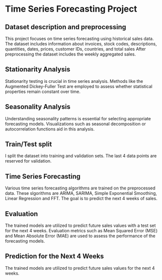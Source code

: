 # Time Series Forecasting Project

## Dataset description and preprocessing

This project focuses on time series forecasting using historical sales data. The dataset includes information about invoices, stock codes, descriptions, quantities, dates, prices, customer IDs, countries, and total sales After preprocessing the dataset includes the weekly aggregated sales.

## Stationarity Analysis

Stationarity testing is crucial in time series analysis. Methods like the Augmented Dickey-Fuller Test are employed to assess whether statistical properties remain constant over time.

## Seasonality Analysis

Understanding seasonality patterns is essential for selecting appropriate forecasting models. Visualizations such as seasonal decomposition or autocorrelation functions aid in this analysis.

## Train/Test split

I split the dataset into training and validation sets. The last 4 data points are reserved for validation.

## Time Series Forecasting

Various time series forecasting algorithms are trained on the preprocessed data. These slgorithms are ARIMA, SARIMA, Simple Exponential Smoothing, Linear Regression and FFT. The goal is to predict the next 4 weeks of sales.

## Evaluation

The trained models are utilized to predict future sales values with a test set for the next 4 weeks. Evaluation metrics such as Mean Squared Error (MSE) and Mean Absolute Error (MAE) are used to assess the performance of the forecasting models.

## Prediction for the Next 4 Weeks

The trained models are utilized to predict future sales values for the next 4 weeks.

